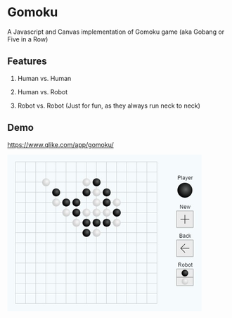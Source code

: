 # Gomoku
A Javascript and Canvas implementation of Gomoku game (aka Gobang or Five in a Row)

## Features

1) Human vs. Human

2) Human vs. Robot

3) Robot vs. Robot (Just for fun, as they always run neck to neck)

## Demo
https://www.qlike.com/app/gomoku/

![image](https://raw.githubusercontent.com/hui-w/gomoku/master/screenshots/2017-02-15.jpg)
